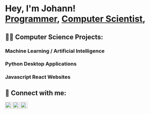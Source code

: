 <h1>Hey, I'm Johann! <br/><a href="https://github.com/theonejohann">Programmer</a>, <a href="https://www.linkedin.com/in/johann-pineda-97992a235/">Computer Scientist</a>, </h1>

<h2>👨‍💻 Computer Science Projects:</h2>

### Machine Learning / Artificial Intelligence


### Python Desktop Applications

### Javascript React Websites



<h2> 🤳 Connect with me:</h2>

[<img align="left" alt="Johann | LinkedIn" width="22px" src="https://cdn.jsdelivr.net/npm/simple-icons@v3/icons/linkedin.svg" />][linkedin]
[<img align="left" alt="Johann | Instagram" width="22px" src="https://cdn.jsdelivr.net/npm/simple-icons@v3/icons/instagram.svg" />][instagram]
[<img align="left" alt="Johann | Medium" width="22px" src="https://cdn.jsdelivr.net/npm/simple-icons@v3/icons/instagram.svg" />][medium]


[instagram]: https://www.instagram.com/theoneandonlyjohann/
[linkedin]: https://www.linkedin.com/in/johann-pineda-97992a235/
[Medium]: https://medium.com/@theoneonlyjohann

<!--
Here are some ideas to get you started:
- 🔭 I’m currently working on ...
- 🌱 I’m currently learning ...
- 👯 I’m looking to collaborate on ...
- 🤔 I’m looking for help with ...
- 💬 Ask me about ...
- 📫 How to reach me: ...
- 😄 Pronouns: ...
- ⚡ Fun fact: ...
-->
